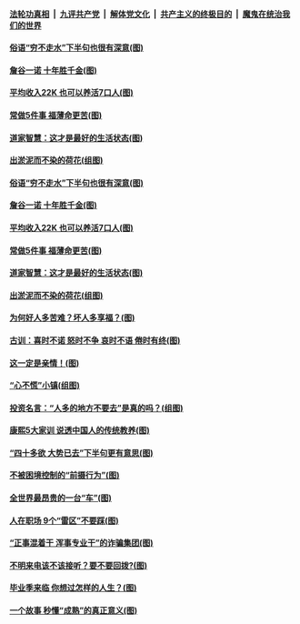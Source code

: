 

####  [法轮功真相](../../../../basic/blob/master/README.md?t=06301602) &nbsp;|&nbsp; [九评共产党](../../../../9ping.md/blob/master/README.md?t=06301602) &nbsp;|&nbsp; [解体党文化](../../../../jtdwh.md/blob/master/README.md?t=06301602)  &nbsp;|&nbsp; [共产主义的终极目的](../../../../gczydzjmd.md/blob/master/README.md?t=06301602) &nbsp;|&nbsp; [魔鬼在统治我们的世界](../../../../mgztzwmdsj.md/blob/master/README.md?t=06301602) 

#### [俗语“穷不走水”下半句也很有深意(图)](../pages/p8/938176.md?t=06301602) 

#### [詹谷一诺 十年胜千金(图)](../pages/p8/937705.md?t=06301602) 

#### [平均收入22K 也可以养活7口人(图)](../pages/p8/938104.md?t=06301602) 

#### [常做5件事 福薄命更苦(图)](../pages/p8/937990.md?t=06301602) 

#### [道家智慧：这才是最好的生活状态(图)](../pages/p8/900827.md?t=06301602) 

#### [出淤泥而不染的荷花(组图)](../pages/p8/937863.md?t=06301602) 

#### [俗语“穷不走水”下半句也很有深意(图)](../pages/p8/938176.md?t=06301602) 

#### [詹谷一诺 十年胜千金(图)](../pages/p8/937705.md?t=06301602) 

#### [平均收入22K 也可以养活7口人(图)](../pages/p8/938104.md?t=06301602) 

#### [常做5件事 福薄命更苦(图)](../pages/p8/937990.md?t=06301602) 

#### [道家智慧：这才是最好的生活状态(图)](../pages/p8/900827.md?t=06301602) 

#### [出淤泥而不染的荷花(组图)](../pages/p8/937863.md?t=06301602) 

#### [为何好人多苦难？坏人多享福？(图)](../pages/p8/937938.md?t=06301602) 

#### [古训：喜时不诺 怒时不争 哀时不语 倦时有终(图)](../pages/p8/937482.md?t=06301602) 

#### [这一定是亲情！(图)](../pages/p8/937905.md?t=06301602) 

#### [“心不慌”小镇(组图)](../pages/p8/937484.md?t=06301602) 

#### [投资名言：“人多的地方不要去”是真的吗？(组图)](../pages/p8/937855.md?t=06301602) 

#### [康熙5大家训 说透中国人的传统教养(图)](../pages/p8/937696.md?t=06301602) 

#### [“四十多欲 大势已去”下半句更有意思(图)](../pages/p8/937811.md?t=06301602) 

#### [不被困境控制的“前摄行为”(图)](../pages/p8/937145.md?t=06301602) 

#### [全世界最昂贵的一台“车”(图)](../pages/p8/937477.md?t=06301602) 

#### [人在职场 9个“雷区”不要踩(图)](../pages/p8/937766.md?t=06301602) 

#### [“正事混着干 浑事专业干”的诈骗集团(图)](../pages/p8/937732.md?t=06301602) 

#### [不明来电该不该接听？要不要回拨?(图)](../pages/p8/936929.md?t=06301602) 

#### [毕业季来临 你想过怎样的人生？(图)](../pages/p8/937661.md?t=06301602) 

#### [一个故事 秒懂“成熟”的真正意义(图)](../pages/p8/936405.md?t=06301602) 

